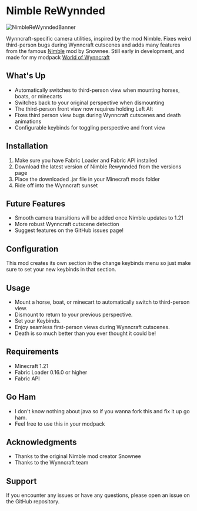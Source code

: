 # Nimble ReWynnded

![NimbleReWynndedBanner](https://github.com/user-attachments/assets/4a9b2df8-17ce-4775-9976-2f2a0a54b2f8)

Wynncraft-specific camera utilities, inspired by the mod Nimble. Fixes weird third-person bugs during Wynncraft cutscenes and adds many features from the famous [Nimble](https://modrinth.com/mod/nimble) mod by Snownee. Still early in development, and made for my modpack [World of Wynncraft](https://modrinth.com/modpack/world-of-wynncraft)

## What's Up
- Automatically switches to third-person view when mounting horses, boats, or minecarts
- Switches back to your original perspective when dismounting
- The third-person front view now requires holding Left Alt
- Fixes third person view bugs during Wynncraft cutscenes and death animations
- Configurable keybinds for toggling perspective and front view

## Installation
1. Make sure you have Fabric Loader and Fabric API installed
2. Download the latest version of Nimble Rewynnded from the versions page
3. Place the downloaded .jar file in your Minecraft mods folder
4. Ride off into the Wynncraft sunset

## Future Features
- Smooth camera transitions will be added once Nimble updates to 1.21
- More robust Wynncraft cutscene detection
- Suggest features on the GitHub issues page!

## Configuration
This mod creates its own section in the change keybinds menu so just make sure to set your new keybinds in that section.


## Usage
- Mount a horse, boat, or minecart to automatically switch to third-person view.
- Dismount to return to your previous perspective.
- Set your Keybinds.
- Enjoy seamless first-person views during Wynncraft cutscenes.
- Death is so much better than you ever thought it could be!

## Requirements
- Minecraft 1.21
- Fabric Loader 0.16.0 or higher
- Fabric API

## Go Ham
- I don't know nothing about java so if you wanna fork this and fix it up go ham.
- Feel free to use this in your modpack
  
## Acknowledgments
- Thanks to the original Nimble mod creator Snownee
- Thanks to the Wynncraft team

## Support
If you encounter any issues or have any questions, please open an issue on the GitHub repository.
